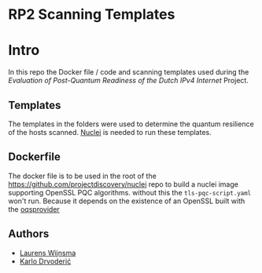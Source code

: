 # RP2 Scanning Templates

# Intro
In this repo the Docker file / code and scanning templates used during the *Evaluation of Post-Quantum Readiness of the
Dutch IPv4 Internet* Project.

## Templates
The templates in the folders were used to determine the quantum resilience of the hosts scanned. [Nuclei](https://github.com/projectdiscovery/nuclei) is needed to run these templates.

## Dockerfile
The docker file is to be used in the root of the https://github.com/projectdiscovery/nuclei repo to build a nuclei image supporting OpenSSL PQC algorithms. without this the `tls-pqc-script.yaml` won't run. Because it depends on the existence of an OpenSSL built with the [oqsprovider](https://github.com/open-quantum-safe/oqs-provider)

## Authors
- [Laurens Wijnsma](https://github.com/lwijnma)
- [Karlo Drvoderić](https://github.com/karlokarlo)





